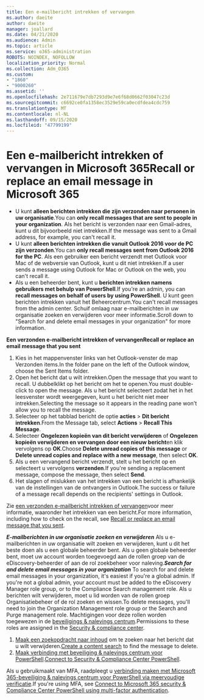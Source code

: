 ```yaml
---
title: Een e-mailbericht intrekken of vervangen
ms.author: daeite
author: daeite
manager: joallard
ms.date: 04/21/2020
ms.audience: Admin
ms.topic: article
ms.service: o365-administration
ROBOTS: NOINDEX, NOFOLLOW
localization_priority: Normal
ms.collection: Adm_O365
ms.custom:
- "1860"
- "9000260"
ms.assetid: ''
ms.openlocfilehash: 2e711679e7db7293d9e7e6f68d0662f03047c23d
ms.sourcegitcommit: c6692ce0fa1358ec3529e59ca0ecdfdea4cdc759
ms.translationtype: MT
ms.contentlocale: nl-NL
ms.lasthandoff: 09/15/2020
ms.locfileid: "47799199"
---
```

# <a name="recall-or-replace-an-email-message-in-microsoft-365"></a><span data-ttu-id="867ea-102">Een e-mailbericht intrekken of vervangen in Microsoft 365</span><span class="sxs-lookup"><span data-stu-id="867ea-102">Recall or replace an email message in Microsoft 365</span></span>

- <span data-ttu-id="867ea-103">U kunt **alleen berichten intrekken die zijn verzonden naar personen in uw organisatie**.</span><span class="sxs-lookup"><span data-stu-id="867ea-103">You can **only recall messages that are sent to people in your organization**.</span></span> <span data-ttu-id="867ea-104">Als het bericht is verzonden naar een Gmail-adres, kunt u dit bijvoorbeeld niet intrekken.</span><span class="sxs-lookup"><span data-stu-id="867ea-104">If the message was sent to a Gmail address, for example, you can't recall it.</span></span>
- <span data-ttu-id="867ea-105">U kunt **alleen berichten intrekken die vanuit Outlook 2016 voor de PC zijn verzonden**.</span><span class="sxs-lookup"><span data-stu-id="867ea-105">You can **only recall messages sent from Outlook 2016 for the PC**.</span></span> <span data-ttu-id="867ea-106">Als een gebruiker een bericht verzendt met Outlook voor Mac of de webversie van Outlook, kunt u dit niet intrekken.</span><span class="sxs-lookup"><span data-stu-id="867ea-106">If a user sends a message using Outlook for Mac or Outlook on the web, you can't recall it.</span></span>
- <span data-ttu-id="867ea-107">Als u een beheerder bent, kunt u **berichten intrekken namens gebruikers met behulp van PowerShell**.</span><span class="sxs-lookup"><span data-stu-id="867ea-107">If you're an admin, you can **recall messages on behalf of users by using PowerShell**.</span></span> <span data-ttu-id="867ea-108">U kunt geen berichten intrekken vanuit het Beheercentrum.</span><span class="sxs-lookup"><span data-stu-id="867ea-108">You can't recall messages from the admin center.</span></span> <span data-ttu-id="867ea-109">Schuif omlaag naar e-mailberichten in uw organisatie zoeken en verwijderen voor meer informatie.</span><span class="sxs-lookup"><span data-stu-id="867ea-109">Scroll down to "Search for and delete email messages in your organization" for more information.</span></span>

<span data-ttu-id="867ea-110">**Een verzonden e-mailbericht intrekken of vervangen**</span><span class="sxs-lookup"><span data-stu-id="867ea-110">**Recall or replace an email message that you sent**</span></span>

1. <span data-ttu-id="867ea-111">Kies in het mappenvenster links van het Outlook-venster de map Verzonden items.</span><span class="sxs-lookup"><span data-stu-id="867ea-111">In the folder pane on the left of the Outlook window, choose the Sent Items folder.</span></span>
2. <span data-ttu-id="867ea-112">Open het bericht dat u wilt intrekken.</span><span class="sxs-lookup"><span data-stu-id="867ea-112">Open the message that you want to recall.</span></span> <span data-ttu-id="867ea-113">U dubbelklikt op het bericht om het te openen.</span><span class="sxs-lookup"><span data-stu-id="867ea-113">You must double-click to open the message.</span></span> <span data-ttu-id="867ea-114">Als u het bericht selecteert zodat het in het leesvenster wordt weergegeven, kunt u het bericht niet meer intrekken.</span><span class="sxs-lookup"><span data-stu-id="867ea-114">Selecting the message so it appears in the reading pane won't allow you to recall the message.</span></span>
3. <span data-ttu-id="867ea-115">Selecteer op het tabblad bericht de optie **acties**  >  **Dit bericht intrekken**.</span><span class="sxs-lookup"><span data-stu-id="867ea-115">From the Message tab, select **Actions** > **Recall This Message**.</span></span>
4. <span data-ttu-id="867ea-116">Selecteer **Ongelezen kopieën van dit bericht verwijderen** of **Ongelezen kopieën verwijderen en vervangen door een nieuw bericht**en klik vervolgens op **OK**.</span><span class="sxs-lookup"><span data-stu-id="867ea-116">Choose **Delete unread copies of this message** or **Delete unread copies and replace with a new message**, then select **OK**.</span></span>
5. <span data-ttu-id="867ea-117">Als u een vervangend bericht verzendt, stelt u het bericht op en selecteert u vervolgens **verzenden**.</span><span class="sxs-lookup"><span data-stu-id="867ea-117">If you're sending a replacement message, compose the message, then select **Send**.</span></span>
6. <span data-ttu-id="867ea-118">Het slagen of mislukken van het intrekken van een bericht is afhankelijk van de instellingen van de ontvangers in Outlook.</span><span class="sxs-lookup"><span data-stu-id="867ea-118">The success or failure of a message recall depends on the recipients' settings in Outlook.</span></span>

<span data-ttu-id="867ea-119">Zie [een verzonden e-mailbericht intrekken of vervangen](https://support.office.com/article/35027f88-d655-4554-b4f8-6c0729a723a0)voor meer informatie, waaronder het intrekken van een bericht.</span><span class="sxs-lookup"><span data-stu-id="867ea-119">For more information, including how to check on the recall, see [Recall or replace an email message that you sent](https://support.office.com/article/35027f88-d655-4554-b4f8-6c0729a723a0).</span></span>

<span data-ttu-id="867ea-120">***E-mailberichten in uw organisatie zoeken en verwijderen*** Als u e-mailberichten in uw organisatie wilt zoeken en verwijderen, kunt u dit het beste doen als u een globale beheerder bent. Als u geen globale beheerder bent, moet uw account worden toegevoegd aan de rollen groep van de eDiscovery-beheerder of aan de rol zoekbeheer voor naleving.</span><span class="sxs-lookup"><span data-stu-id="867ea-120">***Search for and delete email messages in your organization*** To search for and delete email messages in your organization, it's easiest if you're a global admin. If you're not a global admin, your account must be added to the eDiscovery Manager role group, or to the Compliance Search management role.</span></span> <span data-ttu-id="867ea-121">Als u berichten wilt verwijderen, moet u lid worden van de rollen groep Organisatiebeheer of de rol zoeken en wissen.</span><span class="sxs-lookup"><span data-stu-id="867ea-121">To delete messages, you'll need to join the Organization Management role group or the Search and Purge management role.</span></span> <span data-ttu-id="867ea-122">Machtigingen voor deze rollen worden toegewezen in de [beveiligings & nalevings centrum](https://protection.office.com/).</span><span class="sxs-lookup"><span data-stu-id="867ea-122">Permissions to these roles are assigned in the [Security & compliance center](https://protection.office.com/).</span></span>

1. <span data-ttu-id="867ea-123">[Maak een zoekopdracht naar inhoud](https://docs.microsoft.com/microsoft-365/compliance/content-search) om te zoeken naar het bericht dat u wilt verwijderen.</span><span class="sxs-lookup"><span data-stu-id="867ea-123">[Create a content search](https://docs.microsoft.com/microsoft-365/compliance/content-search) to find the message to delete.</span></span>
2. <span data-ttu-id="867ea-124">[Maak verbinding met beveiliging & nalevings centrum voor PowerShell](https://docs.microsoft.com/powershell/exchange/office-365-scc/connect-to-scc-powershell/connect-to-scc-powershell?view=exchange-ps).</span><span class="sxs-lookup"><span data-stu-id="867ea-124">[Connect to Security & Compliance Center PowerShell](https://docs.microsoft.com/powershell/exchange/office-365-scc/connect-to-scc-powershell/connect-to-scc-powershell?view=exchange-ps).</span></span> 

<span data-ttu-id="867ea-125">Als u gebruikmaakt van MFA, raadpleegt u [verbinding maken met Microsoft 365-beveiliging & nalevings centrum voor PowerShell via meervoudige verificatie](https://docs.microsoft.com/powershell/exchange/office-365-scc/connect-to-scc-powershell/mfa-connect-to-scc-powershell?view=exchange-ps).</span><span class="sxs-lookup"><span data-stu-id="867ea-125">If you're using MFA, see [Connect to Microsoft 365 security & Compliance Center PowerShell using multi-factor authentication](https://docs.microsoft.com/powershell/exchange/office-365-scc/connect-to-scc-powershell/mfa-connect-to-scc-powershell?view=exchange-ps).</span></span> 
